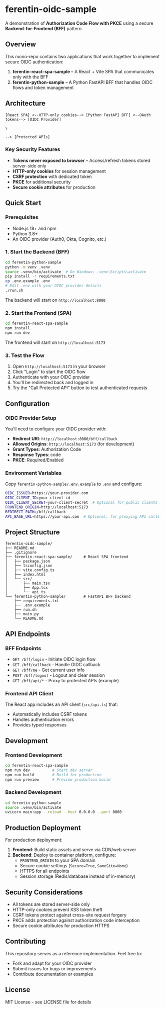 # ferentin-oidc-sample

A demonstration of **Authorization Code Flow with PKCE** using a secure **Backend-for-Frontend (BFF)** pattern.

## Overview

This mono-repo contains two applications that work together to implement secure OIDC authentication:

1. **ferentin-react-spa-sample** – A React + Vite SPA that communicates only with the BFF
2. **ferentin-python-sample** – A Python FastAPI BFF that handles OIDC flows and token management

## Architecture

```
[React SPA] <--HTTP-only cookies--> [Python FastAPI BFF] <--OAuth tokens--> [OIDC Provider]
                                                                         \
                                                                          --> [Protected APIs]
```

### Key Security Features

- **Tokens never exposed to browser** – Access/refresh tokens stored server-side only
- **HTTP-only cookies** for session management
- **CSRF protection** with dedicated token
- **PKCE** for additional security
- **Secure cookie attributes** for production

## Quick Start

### Prerequisites

- Node.js 18+ and npm
- Python 3.8+
- An OIDC provider (Auth0, Okta, Cognito, etc.)

### 1. Start the Backend (BFF)

```bash
cd ferentin-python-sample
python -m venv .venv
source .venv/bin/activate  # On Windows: .venv\Scripts\activate
pip install -r requirements.txt
cp .env.example .env
# Edit .env with your OIDC provider details
./run.sh
```

The backend will start on `http://localhost:8000`

### 2. Start the Frontend (SPA)

```bash
cd ferentin-react-spa-sample
npm install
npm run dev
```

The frontend will start on `http://localhost:5173`

### 3. Test the Flow

1. Open `http://localhost:5173` in your browser
2. Click "Login" to start the OIDC flow
3. Authenticate with your OIDC provider
4. You'll be redirected back and logged in
5. Try the "Call Protected API" button to test authenticated requests

## Configuration

### OIDC Provider Setup

You'll need to configure your OIDC provider with:

- **Redirect URI**: `http://localhost:8000/bff/callback`
- **Allowed Origins**: `http://localhost:5173` (for development)
- **Grant Types**: Authorization Code
- **Response Types**: code
- **PKCE**: Required/Enabled

### Environment Variables

Copy `ferentin-python-sample/.env.example` to `.env` and configure:

```bash
OIDC_ISSUER=https://your-provider.com
OIDC_CLIENT_ID=your-client-id
OIDC_CLIENT_SECRET=your-client-secret  # Optional for public clients
FRONTEND_ORIGIN=http://localhost:5173
REDIRECT_PATH=/bff/callback
API_BASE_URL=https://your-api.com  # Optional, for proxying API calls
```

## Project Structure

```
ferentin-oidc-sample/
├── README.md
├── .gitignore
├── ferentin-react-spa-sample/     # React SPA frontend
│   ├── package.json
│   ├── tsconfig.json
│   ├── vite.config.ts
│   ├── index.html
│   └── src/
│       ├── main.tsx
│       ├── App.tsx
│       └── api.ts
└── ferentin-python-sample/        # FastAPI BFF backend
    ├── requirements.txt
    ├── .env.example
    ├── run.sh
    ├── main.py
    └── README.md
```

## API Endpoints

### BFF Endpoints

- `GET /bff/login` - Initiate OIDC login flow
- `GET /bff/callback` - Handle OIDC callback
- `GET /bff/me` - Get current user info
- `POST /bff/logout` - Logout and clear session
- `GET /bff/api/*` - Proxy to protected APIs (example)

### Frontend API Client

The React app includes an API client (`src/api.ts`) that:

- Automatically includes CSRF tokens
- Handles authentication errors
- Provides typed responses

## Development

### Frontend Development

```bash
cd ferentin-react-spa-sample
npm run dev          # Start dev server
npm run build        # Build for production
npm run preview      # Preview production build
```

### Backend Development

```bash
cd ferentin-python-sample
source .venv/bin/activate
uvicorn main:app --reload --host 0.0.0.0 --port 8000
```

## Production Deployment

For production deployment:

1. **Frontend**: Build static assets and serve via CDN/web server
2. **Backend**: Deploy to container platform, configure:
   - `FRONTEND_ORIGIN` to your SPA domain
   - Secure cookie settings (`Secure=True`, `SameSite=None`)
   - HTTPS for all endpoints
   - Session storage (Redis/database instead of in-memory)

## Security Considerations

- All tokens are stored server-side only
- HTTP-only cookies prevent XSS token theft
- CSRF tokens protect against cross-site request forgery
- PKCE adds protection against authorization code interception
- Secure cookie attributes for production HTTPS

## Contributing

This repository serves as a reference implementation. Feel free to:

- Fork and adapt for your OIDC provider
- Submit issues for bugs or improvements
- Contribute documentation or examples

## License

MIT License - see LICENSE file for details
